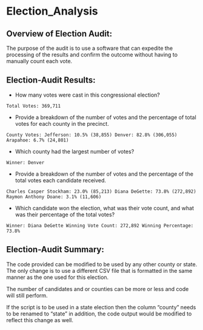 # Election_Analysis

## Overview of Election Audit:

The purpose of the audit is to use a software that can expedite the processing of the results and confirm the outcome without having to manually count each vote.

## Election-Audit Results: 

*	How many votes were cast in this congressional election?

`Total Votes: 369,711`
*	Provide a breakdown of the number of votes and the percentage of total votes for each county in the precinct.

`County Votes:
Jefferson: 10.5% (38,855)
Denver: 82.8% (306,055)
Arapahoe: 6.7% (24,801)`

*	Which county had the largest number of votes?

`Winner: Denver`
*	Provide a breakdown of the number of votes and the percentage of the total votes each candidate received.

`Charles Casper Stockham: 23.0% (85,213)
Diana DeGette: 73.8% (272,892)
Raymon Anthony Doane: 3.1% (11,606)`

*	Which candidate won the election, what was their vote count, and what was their percentage of the total votes?

`Winner: Diana DeGette
Winning Vote Count: 272,892
Winning Percentage: 73.8%`


## Election-Audit Summary: 

The code provided can be modified to be used by any other county or state. The only change is to use a different CSV file that is formatted in the same manner as the one used for this election.

The number of candidates and or counties can be more or less and code will still perform. 

If the script is to be used in a state election then the column “county” needs to be renamed to “state” in addition, the code output would be modified to reflect this change as well.
